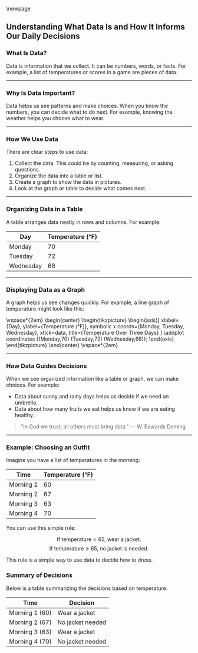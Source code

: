 \newpage
## Understanding What Data Is and How It Informs Our Daily Decisions

### What Is Data?

Data is information that we collect. It can be numbers, words, or facts. For example, a list of temperatures or scores in a game are pieces of data.

---

### Why Is Data Important?

Data helps us see patterns and make choices. When you know the numbers, you can decide what to do next. For example, knowing the weather helps you choose what to wear.

---

### How We Use Data

There are clear steps to use data:

1. Collect the data. This could be by counting, measuring, or asking questions.
2. Organize the data into a table or list.
3. Create a graph to show the data in pictures.
4. Look at the graph or table to decide what comes next.

---

### Organizing Data in a Table

A table arranges data neatly in rows and columns. For example:

| Day       | Temperature (°F) |
|-----------|------------------|
| Monday    | 70               |
| Tuesday   | 72               |
| Wednesday | 68               |

---

### Displaying Data as a Graph

A graph helps us see changes quickly. For example, a line graph of temperature might look like this:

\vspace*{2em}
\begin{center}
\begin{tikzpicture}
\begin{axis}[
    xlabel={Day},
    ylabel={Temperature (°F)},
    symbolic x coords={Monday, Tuesday, Wednesday},
    xtick=data,
    title={Temperature Over Three Days}
]
\addplot coordinates {(Monday,70) (Tuesday,72) (Wednesday,68)};
\end{axis}
\end{tikzpicture}
\end{center}
\vspace*{2em}

---

### How Data Guides Decisions

When we see organized information like a table or graph, we can make choices. For example:

- Data about sunny and rainy days helps us decide if we need an umbrella.
- Data about how many fruits we eat helps us know if we are eating healthy.

> "In God we trust; all others must bring data." — W. Edwards Deming

---

### Example: Choosing an Outfit

Imagine you have a list of temperatures in the morning:

| Time      | Temperature (°F) |
|-----------|------------------|
| Morning 1 | 60               |
| Morning 2 | 67               |
| Morning 3 | 63               |
| Morning 4 | 70               |

You can use this simple rule:

$$
\text{If temperature} < 65 \text{, wear a jacket.}
$$
$$
\text{If temperature} \ge 65 \text{, no jacket is needed.}
$$

This rule is a simple way to use data to decide how to dress.

### Summary of Decisions

Below is a table summarizing the decisions based on temperature:

| Time                     | Decision           |
|--------------------------|--------------------|
| Morning 1 (60)           | Wear a jacket      |
| Morning 2 (67)           | No jacket needed   |
| Morning 3 (63)           | Wear a jacket      |
| Morning 4 (70)           | No jacket needed   |

